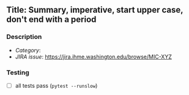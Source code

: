 ## Title: Summary, imperative, start upper case, don't end with a period
<!-- Ideally, <=50 chars. 50 chars is here..: -->

### Description
<!-- For use in commit message, wrap at 72 chars. 72 chars is here: -->
- *Category*: <!-- one of bugfix, feature, refactor, POC, CI/infrastructure, documentation, 
                   revert, test, release, other/misc -->
- *JIRA issue*: https://jira.ihme.washington.edu/browse/MIC-XYZ

<!-- 
Change description – why, what, anything unexplained by the above.
Include guidance to reviewers if changes are complex.
--> 

### Testing
<!--
Details on how code was verified, any unit tests local for the
repo, regression testing, etc. At a minimum, this should include an
integration test for a framework change. Consider: plots, images,
(small) csv file.

*** REMINDER ***
CI WILL NOT RUN ANY TESTS MARKED AS SLOW (CURRENTLY INCLUDES INTEGRATION TESTS).
MANUALLY RUN SLOW TESTS LIKE `pytest --runslow` WITH EACH PR.
-->
- [ ] all tests pass (`pytest --runslow`)
